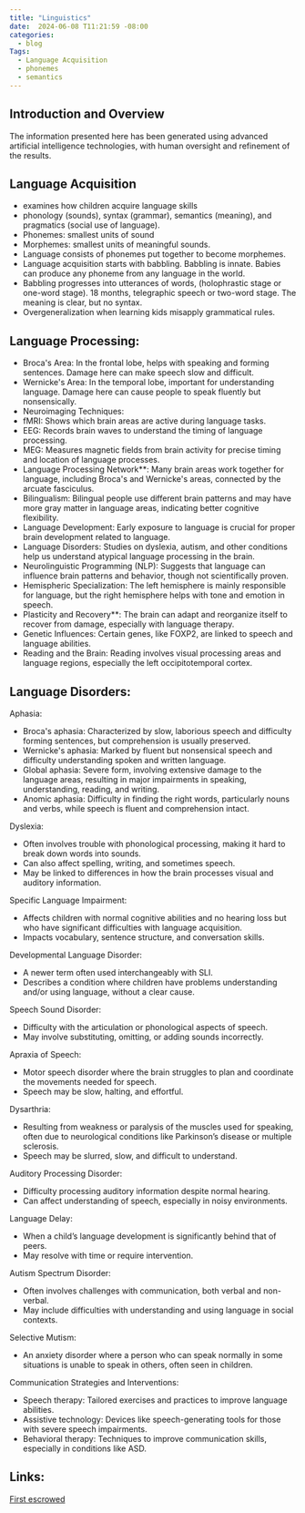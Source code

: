 ```yaml
---
title: "Linguistics"
date:  2024-06-08 T11:21:59 -08:00
categories:
  - blog
Tags:
  - Language Acquisition 
  - phonemes 
  - semantics 
---
```

## Introduction and Overview 
The information presented here has been generated using advanced artificial intelligence technologies, with human oversight and refinement of the results. 
## Language Acquisition 
  - examines how children acquire language skills
  - phonology (sounds), syntax (grammar), semantics (meaning), and pragmatics (social use of language).
  - Phonemes: smallest units of sound
  - Morphemes: smallest units of meaningful sounds.
  - Language consists of phonemes put together to become morphemes.
  - Language acquisition starts with babbling. Babbling is innate. Babies can produce any phoneme from any language in the world.
  - Babbling progresses into utterances of words, (holophrastic stage or  one-word stage). 18 months, telegraphic speech or two-word stage. The meaning is clear, but no syntax.
  - Overgeneralization when learning kids misapply grammatical rules. 

## Language Processing:
  - Broca's Area: In the frontal lobe, helps with speaking and forming sentences. Damage here can make speech slow and difficult.
  - Wernicke's Area: In the temporal lobe, important for understanding language. Damage here can cause people to speak fluently but nonsensically.
  - Neuroimaging Techniques:
   - fMRI: Shows which brain areas are active during language tasks.
   - EEG: Records brain waves to understand the timing of language processing.
   - MEG: Measures magnetic fields from brain activity for precise timing and location of language processes.
  - Language Processing Network**: Many brain areas work together for language, including Broca's and Wernicke's areas, connected by the arcuate fasciculus.
  - Bilingualism: Bilingual people use different brain patterns and may have more gray matter in language areas, indicating better cognitive flexibility.
  - Language Development: Early exposure to language is crucial for proper brain development related to language.
  - Language Disorders: Studies on dyslexia, autism, and other conditions help us understand atypical language processing in the brain.
  - Neurolinguistic Programming (NLP): Suggests that language can influence brain patterns and behavior, though not scientifically proven.
  - Hemispheric Specialization: The left hemisphere is mainly responsible for language, but the right hemisphere helps with tone and emotion in speech.
  - Plasticity and Recovery**: The brain can adapt and reorganize itself to recover from damage, especially with language therapy.
  - Genetic Influences: Certain genes, like FOXP2, are linked to speech and language abilities.
  - Reading and the Brain: Reading involves visual processing areas and language regions, especially the left occipitotemporal cortex.
    
## Language Disorders:

  Aphasia:
   - Broca's aphasia: Characterized by slow, laborious speech and difficulty forming sentences, but comprehension is usually preserved.
   - Wernicke's aphasia: Marked by fluent but nonsensical speech and difficulty understanding spoken and written language.
   - Global aphasia: Severe form, involving extensive damage to the language areas, resulting in major impairments in speaking, understanding, reading, and writing.
   - Anomic aphasia: Difficulty in finding the right words, particularly nouns and verbs, while speech is fluent and comprehension intact.

  Dyslexia:
   - Often involves trouble with phonological processing, making it hard to break down words into sounds.
   - Can also affect spelling, writing, and sometimes speech.
   - May be linked to differences in how the brain processes visual and auditory information.

  Specific Language Impairment:
   - Affects children with normal cognitive abilities and no hearing loss but who have significant difficulties with language acquisition.
   - Impacts vocabulary, sentence structure, and conversation skills.

  Developmental Language Disorder:
   - A newer term often used interchangeably with SLI.
   - Describes a condition where children have problems understanding and/or using language, without a clear cause.

  Speech Sound Disorder:
   - Difficulty with the articulation or phonological aspects of speech.
   - May involve substituting, omitting, or adding sounds incorrectly.

  Apraxia of Speech:
   - Motor speech disorder where the brain struggles to plan and coordinate the movements needed for speech.
   - Speech may be slow, halting, and effortful.
 
 Dysarthria:
   - Resulting from weakness or paralysis of the muscles used for speaking, often due to neurological conditions like Parkinson’s disease or multiple sclerosis.
   - Speech may be slurred, slow, and difficult to understand.

 Auditory Processing Disorder:
   - Difficulty processing auditory information despite normal hearing.
   - Can affect understanding of speech, especially in noisy environments.

 Language Delay:
   - When a child’s language development is significantly behind that of peers.
   - May resolve with time or require intervention.

 Autism Spectrum Disorder:
   - Often involves challenges with communication, both verbal and non-verbal.
   - May include difficulties with understanding and using language in social contexts.

 Selective Mutism:
   - An anxiety disorder where a person who can speak normally in some situations is unable to speak in others, often seen in children.

 Communication Strategies and Interventions: 
   - Speech therapy: Tailored exercises and practices to improve language abilities.
   - Assistive technology: Devices like speech-generating tools for those with severe speech impairments.
   - Behavioral therapy: Techniques to improve communication skills, especially in conditions like ASD.
    
## Links: 

[First escrowed](https://web.archive.org/web/20240609153104/https://neuromusical.github.io/blog/Linguistics/)




